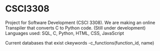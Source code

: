 # CSCI3308
Project for Software Development (CSCI 3308).
We are making an online Transpiler that converts C to Python code.
(Still under development)
Languages used: SQL, C, Python, HTML, CSS, JavaScript

Current databases that exist
ckeywords
	-c_functions(function_id, name)